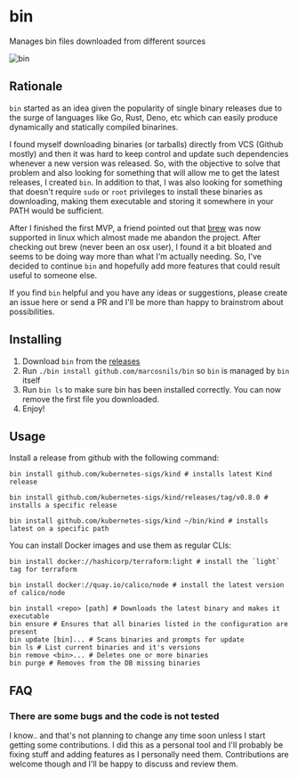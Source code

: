 # bin

Manages bin files downloaded from different sources

![bin](https://user-images.githubusercontent.com/1578458/87901619-ee629a80-ca2d-11ea-8609-8a8eb39801d2.gif)

## Rationale

`bin` started as an idea given the popularity of single binary releases due to the surge of  languages like
Go, Rust, Deno, etc which can easily produce dynamically and statically compiled binarines.

I found myself downloading binaries (or tarballs) directly from VCS (Github mostly) and then it was hard
to keep control and update such dependencies whenever a new version was released. So, with the objective
to solve that problem and also looking for something that will allow me to get the latest releases, I created `bin`.
In addition to that, I was also looking for something that doesn't require `sudo` or `root` privileges to install
these binaries as downloading, making them executable and storing it somewhere in your PATH would be sufficient.

After I finished the first MVP, a friend pointed out that [brew](https://brew.sh) was now supported in linux which almost
made me abandon the project. After checking out brew (never been an osx user), I found it a bit bloated and seems
to be doing way more than what I'm actually needing. So, I've decided to continue `bin` and hopefully add more features
that could result useful to someone else.

If you find `bin` helpful and you have any ideas or suggestions, please create an issue here or send a PR and I'll
be more than happy to brainstrom about possibilities.

## Installing

1. Download `bin` from the [releases](https://github.com/marcosnils/bin/releases)
2. Run `./bin install github.com/marcosnils/bin` so `bin` is managed by `bin` itself
3. Run `bin ls` to make sure bin has been installed correctly. You can now remove the first file you downloaded.
4. Enjoy!

## Usage

Install a release from github with the following command:

```shell
bin install github.com/kubernetes-sigs/kind # installs latest Kind release

bin install github.com/kubernetes-sigs/kind/releases/tag/v0.8.0 # installs a specific release

bin install github.com/kubernetes-sigs/kind ~/bin/kind # installs latest on a specific path
```

You can install Docker images and use them as regular CLIs:

```shell
bin install docker://hashicorp/terraform:light # install the `light` tag for terraform

bin install docker://quay.io/calico/node # install the latest version of calico/node
```

```shell
bin install <repo> [path] # Downloads the latest binary and makes it executable
bin ensure # Ensures that all binaries listed in the configuration are present
bin update [bin]... # Scans binaries and prompts for update
bin ls # List current binaries and it's versions
bin remove <bin>... # Deletes one or more binaries
bin purge # Removes from the DB missing binaries
```

## FAQ

### There are some bugs and the code is not tested

I know.. and that's not planning to change any time soon unless I start getting some contributions. I did this as a personal tool and I'll probably be fixing stuff and adding features as I personally need them. Contributions are welcome though and I'll be happy to discuss and review them.
